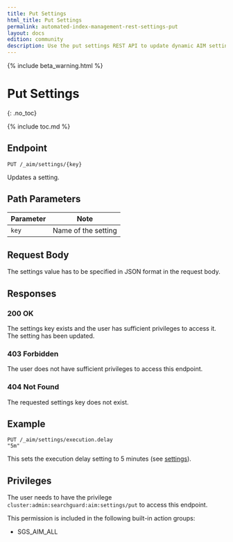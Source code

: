 ```yaml
---
title: Put Settings
html_title: Put Settings
permalink: automated-index-management-rest-settings-put
layout: docs
edition: community
description: Use the put settings REST API to update dynamic AIM settings
---
```

<!--- Copyright 2023 floragunn GmbH -->

{% include beta_warning.html %}

# Put Settings
{: .no_toc}

{% include toc.md %}

## Endpoint

```
PUT /_aim/settings/{key}
```

Updates a setting.

## Path Parameters

| Parameter | Note                |
|-----------|---------------------|
| `key`     | Name of the setting |

## Request Body

The settings value has to be specified in JSON format in the request body.

## Responses

### 200 OK

The settings key exists and the user has sufficient privileges to access it. The setting has been updated.

### 403 Forbidden

The user does not have sufficient privileges to access this endpoint.

### 404 Not Found

The requested settings key does not exist.

## Example

```
PUT /_aim/settings/execution.delay
"5m"
```

This sets the execution delay setting to 5 minutes (see [settings](automated-index-management-settings)).

## Privileges

The user needs to have the privilege `cluster:admin:searchguard:aim:settings/put` to access this endpoint.

This permission is included in the following built-in action groups:

- SGS_AIM_ALL
